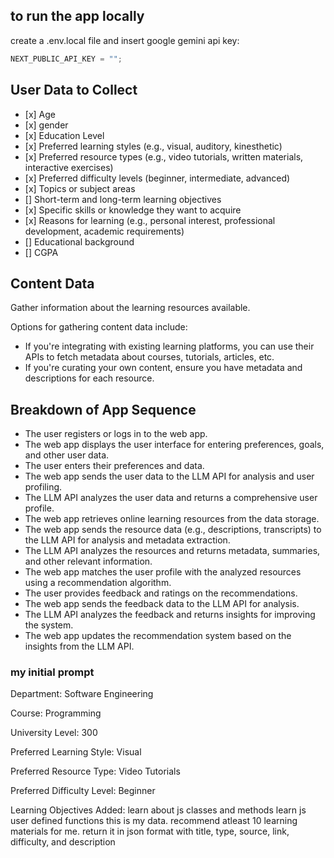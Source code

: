 ## to run the app locally

create a .env.local file and insert google gemini api key:

```js
NEXT_PUBLIC_API_KEY = "";
```

## User Data to Collect

- \[x\] Age
- \[x\] gender
- \[x\] Education Level
- \[x\] Preferred learning styles (e.g., visual, auditory, kinesthetic)
- \[x\] Preferred resource types (e.g., video tutorials, written materials, interactive exercises)
- \[x\] Preferred difficulty levels (beginner, intermediate, advanced)
- \[x\] Topics or subject areas
- \[\] Short-term and long-term learning objectives
- \[x\] Specific skills or knowledge they want to acquire
- \[x\] Reasons for learning (e.g., personal interest, professional development, academic requirements)
- \[\] Educational background
- \[\] CGPA

## Content Data

Gather information about the learning resources available.

Options for gathering content data include:

- If you're integrating with existing learning platforms, you can use their APIs to fetch metadata about courses, tutorials, articles, etc.
- If you're curating your own content, ensure you have metadata and descriptions for each resource.

## Breakdown of App Sequence

- The user registers or logs in to the web app.
- The web app displays the user interface for entering preferences, goals, and other user data.
- The user enters their preferences and data.
- The web app sends the user data to the LLM API for analysis and user profiling.
- The LLM API analyzes the user data and returns a comprehensive user profile.
- The web app retrieves online learning resources from the data storage.
- The web app sends the resource data (e.g., descriptions, transcripts) to the LLM API for analysis and metadata extraction.
- The LLM API analyzes the resources and returns metadata, summaries, and other relevant information.
- The web app matches the user profile with the analyzed resources using a recommendation algorithm.
- The user provides feedback and ratings on the recommendations.
- The web app sends the feedback data to the LLM API for analysis.
- The LLM API analyzes the feedback and returns insights for improving the system.
- The web app updates the recommendation system based on the insights from the LLM API.

### my initial prompt

Department: Software Engineering

Course: Programming

University Level: 300

Preferred Learning Style: Visual

Preferred Resource Type: Video Tutorials

Preferred Difficulty Level: Beginner

Learning Objectives Added:
learn about js classes and methods
learn js user defined functions
this is my data. recommend atleast 10 learning materials for me. return it in json format with title, type, source, link, difficulty, and description
